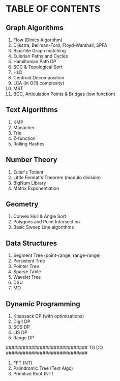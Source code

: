 # **TABLE OF CONTENTS**

## **Graph Algorithms**
1) Flow (Dinics Algorithm)
2) Dijkstra, Bellman-Ford, Floyd-Warshall, SPFA
3) Bipartite Graph matching
4) Eulerian Paths and Cycles
5) Hamiltonian Path DP
5) SCC & Topological Sort
6) HLD
7) Centroid Decomposition
8) LCA (in O(1) complexity)
9) MST
10) BCC, Articulation Points & Bridges (low function)

## **Text Algorithms**
1) KMP
2) Manacher
3) Trie
4) Z-function
5) Rolling Hashes

## **Number Theory**
1) Euler's Totient
2) Little Fermat's Theorem (modulo division)
4) BigNum Library
5) Matrix Exponentiation

## **Geometry**
1) Convex Hull & Angle Sort
2) Polygons and Point Intersection
3) Basic Sweep Line algorithms

## **Data Structures**
1) Segment Tree (point-range, range-range)
2) Persistent Tree
3) Pointer Tree
4) Sparse Table
5) Wavelet Tree
6) DSU
7) MO


## **Dynamic Programming**
1) Knapsack DP (with optimizations)
2) Digit DP
3) SOS DP
4) LIS DP
5) Range DP



############################# TO DO #############################
1) FFT (NT)
2) Palindromic Tree (Text Algo)
3) Primitive Root (NT)
